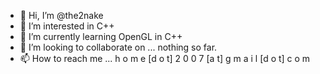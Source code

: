 - 👋 Hi, I’m @the2nake
- 👀 I’m interested in C++
- 🌱 I’m currently learning OpenGL in C++
- 💞️ I’m looking to collaborate on ... nothing so far.
- 📫 How to reach me ... h o m e [d o t] 2 0 0 7 [a t] g m a i l [d o t] c o m

<!---
the2nake/the2nake is a ✨ special ✨ repository because its `README.md` (this file) appears on your GitHub profile.
You can click the Preview link to take a look at your changes.
--->
